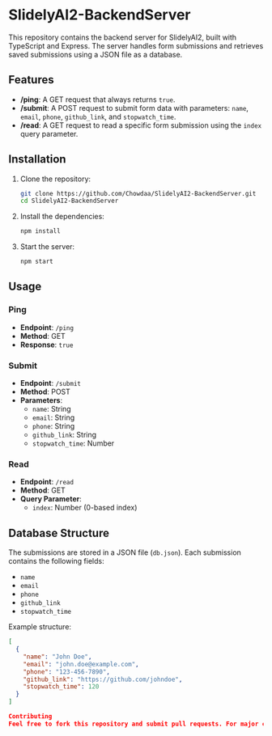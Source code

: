# SlidelyAI2-BackendServer

This repository contains the backend server for SlidelyAI2, built with TypeScript and Express. The server handles form submissions and retrieves saved submissions using a JSON file as a database.

## Features

- **/ping**: A GET request that always returns `true`.
- **/submit**: A POST request to submit form data with parameters: `name`, `email`, `phone`, `github_link`, and `stopwatch_time`.
- **/read**: A GET request to read a specific form submission using the `index` query parameter.

## Installation

1. Clone the repository:
    ```sh
    git clone https://github.com/Chowdaa/SlidelyAI2-BackendServer.git
    cd SlidelyAI2-BackendServer
    ```

2. Install the dependencies:
    ```sh
    npm install
    ```

3. Start the server:
    ```sh
    npm start
    ```

## Usage

### Ping
- **Endpoint**: `/ping`
- **Method**: GET
- **Response**: `true`

### Submit
- **Endpoint**: `/submit`
- **Method**: POST
- **Parameters**:
  - `name`: String
  - `email`: String
  - `phone`: String
  - `github_link`: String
  - `stopwatch_time`: Number

### Read
- **Endpoint**: `/read`
- **Method**: GET
- **Query Parameter**:
  - `index`: Number (0-based index)

## Database Structure

The submissions are stored in a JSON file (`db.json`). Each submission contains the following fields:
- `name`
- `email`
- `phone`
- `github_link`
- `stopwatch_time`

Example structure:
```json
[
  {
    "name": "John Doe",
    "email": "john.doe@example.com",
    "phone": "123-456-7890",
    "github_link": "https://github.com/johndoe",
    "stopwatch_time": 120
  }
]

Contributing
Feel free to fork this repository and submit pull requests. For major changes, please open an issue first to discuss what you would like to change.
